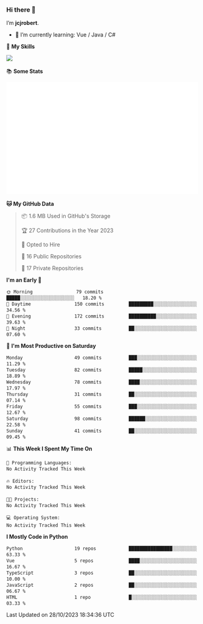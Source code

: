 ### Hi there 👋

I’m **jcjrobert**.

- 🌱 I’m currently learning: Vue / Java / C#

🌟 **My Skills**

![](https://img.shields.io/badge/-Python-3e74a2?style=flat-square&logo=Python&logoColor=fff)

📚 **Some Stats**

![](https://github.com/jcjrobert/github-stats/blob/master/generated/overview.svg)

<!--START_SECTION:waka-->
**🐱 My GitHub Data** 

> 📦 1.6 MB Used in GitHub's Storage 
 > 
> 🏆 27 Contributions in the Year 2023
 > 
> 💼 Opted to Hire
 > 
> 📜 16 Public Repositories 
 > 
> 🔑 17 Private Repositories 
 > 
**I'm an Early 🐤** 

```text
🌞 Morning                79 commits          █████░░░░░░░░░░░░░░░░░░░░   18.20 % 
🌆 Daytime                150 commits         █████████░░░░░░░░░░░░░░░░   34.56 % 
🌃 Evening                172 commits         ██████████░░░░░░░░░░░░░░░   39.63 % 
🌙 Night                  33 commits          ██░░░░░░░░░░░░░░░░░░░░░░░   07.60 % 
```
📅 **I'm Most Productive on Saturday** 

```text
Monday                   49 commits          ███░░░░░░░░░░░░░░░░░░░░░░   11.29 % 
Tuesday                  82 commits          █████░░░░░░░░░░░░░░░░░░░░   18.89 % 
Wednesday                78 commits          ████░░░░░░░░░░░░░░░░░░░░░   17.97 % 
Thursday                 31 commits          ██░░░░░░░░░░░░░░░░░░░░░░░   07.14 % 
Friday                   55 commits          ███░░░░░░░░░░░░░░░░░░░░░░   12.67 % 
Saturday                 98 commits          ██████░░░░░░░░░░░░░░░░░░░   22.58 % 
Sunday                   41 commits          ██░░░░░░░░░░░░░░░░░░░░░░░   09.45 % 
```


📊 **This Week I Spent My Time On** 

```text
💬 Programming Languages: 
No Activity Tracked This Week

🔥 Editors: 
No Activity Tracked This Week

🐱‍💻 Projects: 
No Activity Tracked This Week

💻 Operating System: 
No Activity Tracked This Week
```

**I Mostly Code in Python** 

```text
Python                   19 repos            ████████████████░░░░░░░░░   63.33 % 
Vue                      5 repos             ████░░░░░░░░░░░░░░░░░░░░░   16.67 % 
TypeScript               3 repos             ██░░░░░░░░░░░░░░░░░░░░░░░   10.00 % 
JavaScript               2 repos             ██░░░░░░░░░░░░░░░░░░░░░░░   06.67 % 
HTML                     1 repo              █░░░░░░░░░░░░░░░░░░░░░░░░   03.33 % 
```




 Last Updated on 28/10/2023 18:34:36 UTC
<!--END_SECTION:waka-->

